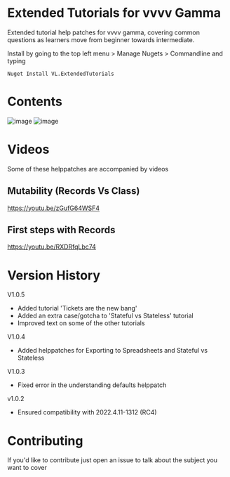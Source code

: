 # Extended Tutorials for vvvv Gamma
Extended tutorial help patches for vvvv gamma, covering common questions as learners move from beginner towards intermediate. 

Install by going to the top left menu > Manage Nugets > Commandline and typing 

````Nuget Install VL.ExtendedTutorials````

# Contents
![image](https://user-images.githubusercontent.com/4467208/195159919-e2f16f20-3ed7-476d-8016-3c392a35d61e.png)
![image](https://user-images.githubusercontent.com/4467208/195159939-a0ca1dd9-a79c-4630-a2e3-3576ca90d66e.png)



# Videos
Some of these helppatches are accompanied by videos

## Mutability (Records Vs Class)
https://youtu.be/zGufG64WSF4

## First steps with Records
https://youtu.be/RXDRfqLbc74

# Version History
V1.0.5 
* Added tutorial 'Tickets are the new bang' 
* Added an extra case/gotcha to 'Stateful vs Stateless' tutorial 
* Improved text on some of the other tutorials 

V1.0.4 
* Added helppatches for Exporting to Spreadsheets and Stateful vs Stateless

V1.0.3 
* Fixed error in the understanding defaults helppatch 

v1.0.2 
* Ensured compatibility with 2022.4.11-1312 (RC4) 

# Contributing
If you'd like to contribute just open an issue to talk about the subject you want to cover
